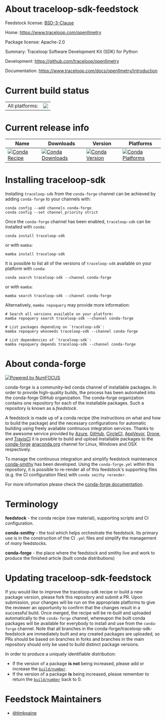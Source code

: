 About traceloop-sdk-feedstock
=============================

Feedstock license: [BSD-3-Clause](https://github.com/conda-forge/traceloop-sdk-feedstock/blob/main/LICENSE.txt)

Home: https://www.traceloop.com/openllmetry

Package license: Apache-2.0

Summary: Traceloop Software Development Kit (SDK) for Python

Development: https://github.com/traceloop/openllmetry

Documentation: https://www.traceloop.com/docs/openllmetry/introduction

Current build status
====================


<table><tr><td>All platforms:</td>
    <td>
      <a href="https://dev.azure.com/conda-forge/feedstock-builds/_build/latest?definitionId=25175&branchName=main">
        <img src="https://dev.azure.com/conda-forge/feedstock-builds/_apis/build/status/traceloop-sdk-feedstock?branchName=main">
      </a>
    </td>
  </tr>
</table>

Current release info
====================

| Name | Downloads | Version | Platforms |
| --- | --- | --- | --- |
| [![Conda Recipe](https://img.shields.io/badge/recipe-traceloop--sdk-green.svg)](https://anaconda.org/conda-forge/traceloop-sdk) | [![Conda Downloads](https://img.shields.io/conda/dn/conda-forge/traceloop-sdk.svg)](https://anaconda.org/conda-forge/traceloop-sdk) | [![Conda Version](https://img.shields.io/conda/vn/conda-forge/traceloop-sdk.svg)](https://anaconda.org/conda-forge/traceloop-sdk) | [![Conda Platforms](https://img.shields.io/conda/pn/conda-forge/traceloop-sdk.svg)](https://anaconda.org/conda-forge/traceloop-sdk) |

Installing traceloop-sdk
========================

Installing `traceloop-sdk` from the `conda-forge` channel can be achieved by adding `conda-forge` to your channels with:

```
conda config --add channels conda-forge
conda config --set channel_priority strict
```

Once the `conda-forge` channel has been enabled, `traceloop-sdk` can be installed with `conda`:

```
conda install traceloop-sdk
```

or with `mamba`:

```
mamba install traceloop-sdk
```

It is possible to list all of the versions of `traceloop-sdk` available on your platform with `conda`:

```
conda search traceloop-sdk --channel conda-forge
```

or with `mamba`:

```
mamba search traceloop-sdk --channel conda-forge
```

Alternatively, `mamba repoquery` may provide more information:

```
# Search all versions available on your platform:
mamba repoquery search traceloop-sdk --channel conda-forge

# List packages depending on `traceloop-sdk`:
mamba repoquery whoneeds traceloop-sdk --channel conda-forge

# List dependencies of `traceloop-sdk`:
mamba repoquery depends traceloop-sdk --channel conda-forge
```


About conda-forge
=================

[![Powered by
NumFOCUS](https://img.shields.io/badge/powered%20by-NumFOCUS-orange.svg?style=flat&colorA=E1523D&colorB=007D8A)](https://numfocus.org)

conda-forge is a community-led conda channel of installable packages.
In order to provide high-quality builds, the process has been automated into the
conda-forge GitHub organization. The conda-forge organization contains one repository
for each of the installable packages. Such a repository is known as a *feedstock*.

A feedstock is made up of a conda recipe (the instructions on what and how to build
the package) and the necessary configurations for automatic building using freely
available continuous integration services. Thanks to the awesome service provided by
[Azure](https://azure.microsoft.com/en-us/services/devops/), [GitHub](https://github.com/),
[CircleCI](https://circleci.com/), [AppVeyor](https://www.appveyor.com/),
[Drone](https://cloud.drone.io/welcome), and [TravisCI](https://travis-ci.com/)
it is possible to build and upload installable packages to the
[conda-forge](https://anaconda.org/conda-forge) [anaconda.org](https://anaconda.org/)
channel for Linux, Windows and OSX respectively.

To manage the continuous integration and simplify feedstock maintenance
[conda-smithy](https://github.com/conda-forge/conda-smithy) has been developed.
Using the ``conda-forge.yml`` within this repository, it is possible to re-render all of
this feedstock's supporting files (e.g. the CI configuration files) with ``conda smithy rerender``.

For more information please check the [conda-forge documentation](https://conda-forge.org/docs/).

Terminology
===========

**feedstock** - the conda recipe (raw material), supporting scripts and CI configuration.

**conda-smithy** - the tool which helps orchestrate the feedstock.
                   Its primary use is in the construction of the CI ``.yml`` files
                   and simplify the management of *many* feedstocks.

**conda-forge** - the place where the feedstock and smithy live and work to
                  produce the finished article (built conda distributions)


Updating traceloop-sdk-feedstock
================================

If you would like to improve the traceloop-sdk recipe or build a new
package version, please fork this repository and submit a PR. Upon submission,
your changes will be run on the appropriate platforms to give the reviewer an
opportunity to confirm that the changes result in a successful build. Once
merged, the recipe will be re-built and uploaded automatically to the
`conda-forge` channel, whereupon the built conda packages will be available for
everybody to install and use from the `conda-forge` channel.
Note that all branches in the conda-forge/traceloop-sdk-feedstock are
immediately built and any created packages are uploaded, so PRs should be based
on branches in forks and branches in the main repository should only be used to
build distinct package versions.

In order to produce a uniquely identifiable distribution:
 * If the version of a package **is not** being increased, please add or increase
   the [``build/number``](https://docs.conda.io/projects/conda-build/en/latest/resources/define-metadata.html#build-number-and-string).
 * If the version of a package **is** being increased, please remember to return
   the [``build/number``](https://docs.conda.io/projects/conda-build/en/latest/resources/define-metadata.html#build-number-and-string)
   back to 0.

Feedstock Maintainers
=====================

* [@timkpaine](https://github.com/timkpaine/)

